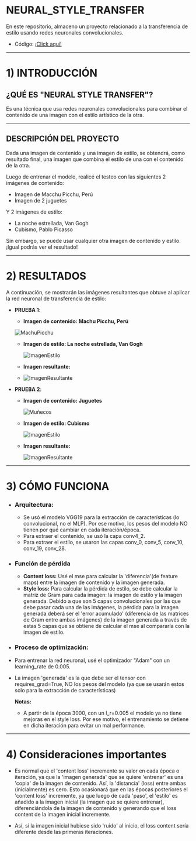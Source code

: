 # NEURAL_STYLE_TRANSFER
En este repositorio, almaceno un proyecto relacionado a la transferencia de estilo usando redes neuronales convolucionales.

- Código: [¡Click aquí!](./NeuralStyleTransfer_FromScratch.ipynb)

-----
# 1) INTRODUCCIÓN
## ¿QUÉ ES "NEURAL STYLE TRANSFER"?
Es una técnica que usa redes neuronales convolucionales para combinar el contenido de una imagen con el estilo artístico de la otra.

----
## DESCRIPCIÓN DEL PROYECTO
Dada una imagen de contenido y una imagen de estilo, se obtendrá, como resultado final, una imagen que combina el estilo de una con el contenido de la otra.

Luego de entrenar el modelo, realicé el testeo con las siguientes 2 imágenes de contenido:
- Imagen de Macchu Picchu, Perú
- Imagen de 2 juguetes

Y 2 imágenes de estilo:
- La noche estrellada, Van Gogh
- Cubismo, Pablo Picasso

Sin embargo, se puede usar cualquier otra imagen de contenido y estilo. ¡Igual podrás ver el resultado! 


----
# 2) RESULTADOS
A continuación, se mostrarán las imágenes resultantes que obtuve al aplicar la red neuronal de transferencia de estilo:
- **PRUEBA 1**:
    - **Imagen de contenido: Machu Picchu, Perú**
      
    ![MachuPicchu](https://github.com/DianaMLlamocaZ/NEURAL_STYLE_TRANSFER/blob/main/IMAGENES/imagen_contenido_machu_picchu.JPG)

  - **Imagen de estilo: La noche estrellada, Van Gogh**
    
    ![ImagenEstilo](https://github.com/DianaMLlamocaZ/NEURAL_STYLE_TRANSFER/blob/main/IMAGENES/imagen_estilo_2.JPG)

  - **Imagen resultante:**
  - 
    ![ImagenResultante](https://github.com/DianaMLlamocaZ/NEURAL_STYLE_TRANSFER/blob/main/IMAGENES/ResultadoFinal1.JPG)

- **PRUEBA 2**:
  - **Imagen de contenido: Juguetes**
      
    ![Muñecos](https://github.com/DianaMLlamocaZ/NEURAL_STYLE_TRANSFER/blob/main/IMAGENES/imagen_contenido.JPG)

  - **Imagen de estilo: Cubismo**
    
    ![ImagenEstilo](https://github.com/DianaMLlamocaZ/NEURAL_STYLE_TRANSFER/blob/main/IMAGENES/imagen_estilo.JPG)

  - **Imagen resultante:**
    
    ![ImagenResultante](https://github.com/DianaMLlamocaZ/NEURAL_STYLE_TRANSFER/blob/main/IMAGENES/ImagenResultado2.JPG)

----
# 3) CÓMO FUNCIONA
* ### Arquitectura:
  - Se usó el modelo VGG19 para la extracción de características (lo convolucional, no el MLP). Por ese motivo, los pesos del modelo NO tienen por qué cambiar en cada iteración/época.
  - Para extraer el contenido, se usó la capa conv4_2.
  - Para extraer el estilo, se usaron las capas conv_0, conv_5, conv_10, conv_19, conv_28.
    
* ### Función de pérdida
  - **Content loss:** Usé el mse para calcular la 'diferencia'(de feature maps) entre la imagen de contenido y la imagen generada.
  - **Style loss:** Para calcular la pérdida de estilo, se debe calcular la matriz de Gram para cada imagen: la imagen de estilo y la imagen generada.
     Debido a que son 5 capas convolucionales por las que debe pasar cada una de las imágenes, la pérdida para la imagen generada deberá ser el 'error acumulado' (diferencia de las matrices de Gram entre ambas imágenes) de la imagen generada a través de estas 5 capas que se obtiene de calcular el mse al compararla con la imagen de estilo. 
    
* ### Proceso de optimización:
* Para entrenar la red neuronal, usé el optimizador "Adam" con un learning_rate de 0.005.
* La imagen 'generada' es la que debe ser el tensor con requires_grad=True, NO los pesos del modelo (ya que se usarán estos solo para la extracción de características)
  
  **Notas:**
  - A partir de la época 3000, con un l_r=0.005 el modelo ya no tiene mejoras en el style loss. Por ese motivo, el entrenamiento se detiene en dicha iteración para evitar un mal performance.

---
# 4) Consideraciones importantes
- Es normal que el 'content loss' incremente su valor en cada época o iteración, ya que la 'imagen generada' que se quiere 'entrenar' es una 'copia' de la imagen de contenido. Así, la 'distancia' (loss) entre ambas (inicialmente) es cero. Esto ocasionará que en las épocas posteriores el 'content loss' incremente, ya que luego de cada 'paso', el 'estilo' es añadido a la imagen inicial (la imagen que se quiere entrenar), diferenciándola de la imagen de contenido y generando que el loss content de la imagen inicial incremente.

- Así, si la imagen inicial hubiese sido 'ruido' al inicio, el loss content sería diferente desde las primeras iteraciones.

